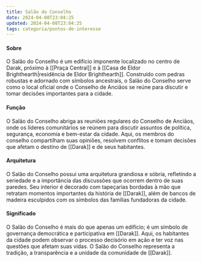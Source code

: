 ```yaml
---
title: Salão do Conselho
date: 2024-04-08T23:04:25
updated: 2024-04-08T23:04:25
tags: categoria/pontos-de-interesse
---
```


#### Sobre

O Salão do Conselho é um edifício imponente localizado no centro de Darak, próximo à [[Praça Central]] e à [[Casa de Eldor Brighthearth|residência de Eldor Brighthearth]]. Construído com pedras robustas e adornado com símbolos ancestrais, o Salão do Conselho serve como o local oficial onde o Conselho de Anciãos se reúne para discutir e tomar decisões importantes para a cidade.

#### Função

O Salão do Conselho abriga as reuniões regulares do Conselho de Anciãos, onde os líderes comunitários se reúnem para discutir assuntos de política, segurança, economia e bem-estar da cidade. Aqui, os membros do conselho compartilham suas opiniões, resolvem conflitos e tomam decisões que afetam o destino de [[Darak]] e de seus habitantes.

#### Arquitetura

O Salão do Conselho possui uma arquitetura grandiosa e sóbria, refletindo a seriedade e a importância das discussões que ocorrem dentro de suas paredes. Seu interior é decorado com tapeçarias bordadas à mão que retratam momentos importantes da história de [[Darak]], além de bancos de madeira esculpidos com os símbolos das famílias fundadoras da cidade.

#### Significado

O Salão do Conselho é mais do que apenas um edifício; é um símbolo de governança democrática e participativa em [[Darak]]. Aqui, os habitantes da cidade podem observar o processo decisório em ação e ter voz nas questões que afetam suas vidas. O Salão do Conselho representa a tradição, a transparência e a unidade da comunidade de [[Darak]].
